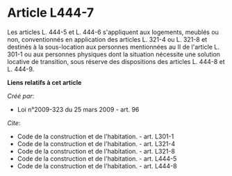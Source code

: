 # Article L444-7

Les articles L. 444-5 et L. 444-6 s'appliquent aux logements, meublés ou non, conventionnés en application des articles L.
321-4 ou L. 321-8 et destinés à la sous-location aux personnes mentionnées au II de l'article L. 301-1 ou aux personnes
physiques dont la situation nécessite une solution locative de transition, sous réserve des dispositions des articles L.
444-8 et L. 444-9.

**Liens relatifs à cet article**

_Créé par_:

  - Loi n°2009-323 du 25 mars 2009 - art. 96

_Cite_:

  - Code de la construction et de l'habitation. - art. L301-1
  - Code de la construction et de l'habitation. - art. L321-4
  - Code de la construction et de l'habitation. - art. L321-8
  - Code de la construction et de l'habitation. - art. L444-5
  - Code de la construction et de l'habitation. - art. L444-8
